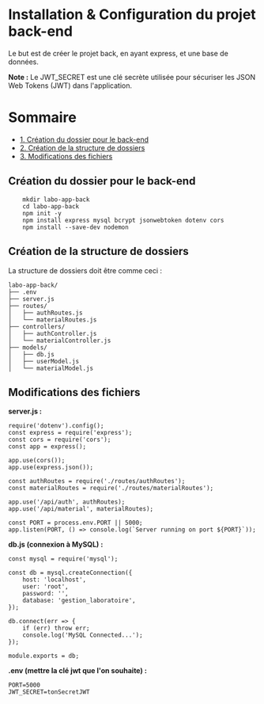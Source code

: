 # Installation & Configuration du projet back-end

Le but est de créer le projet back, en ayant express, et une base de données.

**Note :** Le JWT_SECRET est une clé secrète utilisée pour sécuriser les JSON Web Tokens (JWT) dans l'application.

# Sommaire
- [1. Création du dossier pour le back-end](#créaion-du-dossier-pour-le-back-end)
- [2. Création de la structure de dossiers](#création-de-la-structure-de-dossiers)
- [3. Modifications des fichiers](#modifications-des-fichiers)

## Création du dossier pour le back-end

```
    mkdir labo-app-back
    cd labo-app-back
    npm init -y
    npm install express mysql bcrypt jsonwebtoken dotenv cors
    npm install --save-dev nodemon
```

## Création de la structure de dossiers

La structure de dossiers doit être comme ceci :

```
labo-app-back/
├── .env
├── server.js
├── routes/
│   ├── authRoutes.js
│   └── materialRoutes.js
├── controllers/
│   ├── authController.js
│   └── materialController.js
├── models/
│   ├── db.js
│   ├── userModel.js
│   └── materialModel.js
```

## Modifications des fichiers

**server.js :**
```
require('dotenv').config();
const express = require('express');
const cors = require('cors');
const app = express();

app.use(cors());
app.use(express.json());

const authRoutes = require('./routes/authRoutes');
const materialRoutes = require('./routes/materialRoutes');

app.use('/api/auth', authRoutes);
app.use('/api/material', materialRoutes);

const PORT = process.env.PORT || 5000;
app.listen(PORT, () => console.log(`Server running on port ${PORT}`));
```

**db.js (connexion à MySQL) :**
```
const mysql = require('mysql');

const db = mysql.createConnection({
    host: 'localhost',
    user: 'root',
    password: '',
    database: 'gestion_laboratoire',
});

db.connect(err => {
    if (err) throw err;
    console.log('MySQL Connected...');
});

module.exports = db;
```

**.env (mettre la clé jwt que l'on souhaite) :**
```
PORT=5000
JWT_SECRET=tonSecretJWT
```